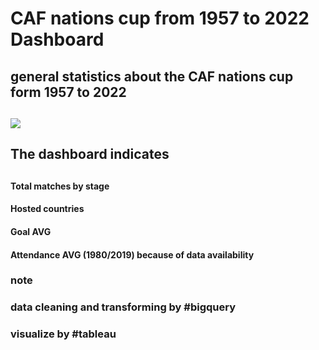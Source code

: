 # CAF nations cup from 1957 to 2022 Dashboard  
 <h2>general statistics about the CAF nations cup form 1957 to 2022<h2>
<image src ="https://user-images.githubusercontent.com/127942231/226185196-73c84f85-9b23-4c5d-8988-c3ee8b7b1217.png"/>


<h2>The dashboard indicates<h2> 
<h4>Total matches by stage<h4> 
<h4>Hosted countries<h4> 
<h4>Goal AVG<h4>
<h4>Attendance AVG (1980/2019) because of data availability <h4>

<h3>note <h3>
<h3>data cleaning and transforming by #bigquery <h3>

visualize by #tableau 
